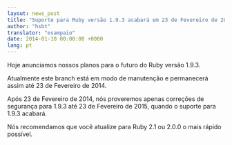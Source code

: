 ```yaml
---
layout: news_post
title: "Suporte para Ruby versão 1.9.3 acabará em 23 de Fevereiro de 2015"
author: "hsbt"
translator: "esampaio"
date: 2014-01-10 00:00:00 +0000
lang: pt
---
```


Hoje anunciamos nossos planos para o futuro do Ruby versão 1.9.3.

Atualmente este branch está em modo de manutenção e permanecerá assim até
23 de Fevereiro de 2014.

Após 23 de Fevereiro de 2014, nós proveremos apenas correções de segurança 
para 1.9.3 até 23 de Fevereiro de 2015, quando o suporte para 1.9.3 acabará.

Nós recomendamos que você atualize para Ruby 2.1 ou 2.0.0 o mais rápido
possível.
